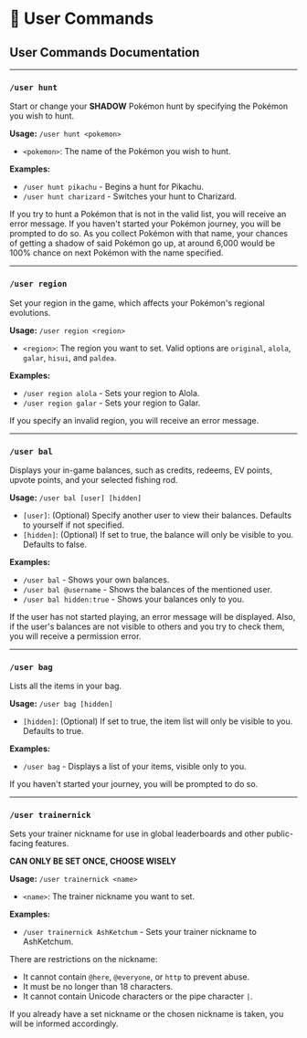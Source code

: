 # 👥 User Commands

## User Commands Documentation

***

### `/user hunt`

Start or change your **SHADOW** Pokémon hunt by specifying the Pokémon you wish to hunt.

**Usage:** `/user hunt <pokemon>`

* `<pokemon>`: The name of the Pokémon you wish to hunt.

**Examples:**

* `/user hunt pikachu` - Begins a hunt for Pikachu.
* `/user hunt charizard` - Switches your hunt to Charizard.

If you try to hunt a Pokémon that is not in the valid list, you will receive an error message. If you haven't started your Pokémon journey, you will be prompted to do so. As you collect Pokémon with that name, your chances of getting a shadow of said Pokémon go up, at around 6,000 would be 100% chance on next Pokémon with the name specified.&#x20;

***

### `/user region`

Set your region in the game, which affects your Pokémon's regional evolutions.

**Usage:** `/user region <region>`

* `<region>`: The region you want to set. Valid options are `original`, `alola`, `galar`, `hisui`, and `paldea`.

**Examples:**

* `/user region alola` - Sets your region to Alola.
* `/user region galar` - Sets your region to Galar.

If you specify an invalid region, you will receive an error message.

***

### `/user bal`

Displays your in-game balances, such as credits, redeems, EV points, upvote points, and your selected fishing rod.

**Usage:** `/user bal [user] [hidden]`

* `[user]`: (Optional) Specify another user to view their balances. Defaults to yourself if not specified.
* `[hidden]`: (Optional) If set to true, the balance will only be visible to you. Defaults to false.

**Examples:**

* `/user bal` - Shows your own balances.
* `/user bal @username` - Shows the balances of the mentioned user.
* `/user bal hidden:true` - Shows your balances only to you.

If the user has not started playing, an error message will be displayed. Also, if the user's balances are not visible to others and you try to check them, you will receive a permission error.

***

### `/user bag`

Lists all the items in your bag.

**Usage:** `/user bag [hidden]`

* `[hidden]`: (Optional) If set to true, the item list will only be visible to you. Defaults to true.

**Examples:**

* `/user bag` - Displays a list of your items, visible only to you.

If you haven't started your journey, you will be prompted to do so.

***

### `/user trainernick`

Sets your trainer nickname for use in global leaderboards and other public-facing features.

**CAN ONLY BE SET ONCE, CHOOSE WISELY**

**Usage:** `/user trainernick <name>`

* `<name>`: The trainer nickname you want to set.

**Examples:**

* `/user trainernick AshKetchum` - Sets your trainer nickname to AshKetchum.

There are restrictions on the nickname:

* It cannot contain `@here`, `@everyone`, or `http` to prevent abuse.
* It must be no longer than 18 characters.
* It cannot contain Unicode characters or the pipe character `|`.

If you already have a set nickname or the chosen nickname is taken, you will be informed accordingly.
